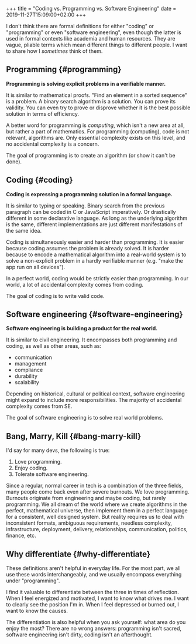 +++
title = "Coding vs. Programming vs. Software Engineering"
date = 2019-11-27T15:09:00+02:00
+++

I don't think there are formal definitions for either "coding" or "programming" or even "software engineering", even though the latter is used in formal contexts like academia and human resources. They are vague, pliable terms which mean different things to different people. I want to share how I _sometimes_ think of them.


## Programming {#programming}

**Programming is solving explicit problems in a verifiable manner.**

It is similar to mathematical proofs. "Find an element in a sorted sequence" is a problem. A binary search algorithm is a solution. You can prove its validity. You can even try to prove or disprove whether it is the best possible solution in terms of efficiency.

A better word for programming is _computing_, which isn't a new area at all, but rather a part of mathematics. For programming (computing), code is not relevant, algorithms are. Only essential complexity exists on this level, and no accidental complexity is a concern.

The goal of programming is to create an algorithm (or show it can't be done).


## Coding {#coding}

**Coding is expressing a programming solution in a formal language.**

It is similar to typing or speaking. Binary search from the previous paragraph can be coded in C or JavaScript imperatively. Or drastically different in some declarative language. As long as the underlying algorithm is the same, different implementations are just different manifestations of the same idea.

Coding is simultaneously easier and harder than programming. It is easier because coding assumes the problem is already solved. It is harder because to encode a mathematical algorithm into a real-world system is to solve a non-explicit problem in a hardly verifiable manner (e.g. "make the app run on all devices").

In a perfect world, coding would be strictly easier than programming. In our world, a lot of accidental complexity comes from coding.

The goal of coding is to write valid code.


## Software engineering {#software-engineering}

**Software engineering is building a product for the real world.**

It is similar to civil engineering. It encompasses both programming and coding, as well as other areas, such as:

-   communication
-   management
-   compliance
-   durability
-   scalability

Depending on historical, cultural or political context, software engineering might expand to include more responsibilities. The majority of accidental complexity comes from SE.

The goal of software engineering is to solve real world problems.


## Bang, Marry, Kill {#bang-marry-kill}

I'd say for many devs, the following is true:

1.  Love programming.
2.  Enjoy coding.
3.  Tolerate software engineering.

Since a regular, normal career in tech is a combination of the three fields, many people come back even after severe burnouts. We love programming. Burnouts originate from engineering and maybe coding, but rarely programming. We all dream of the world where we create algorithms in the perfect, mathematical universe, then implement them in a perfect language for a consistent, well designed system. But reality requires us to deal with inconsistent formats, ambiguous requirements, needless complexity, infrastructure, deployment, delivery, relationships, communication, politics, finance, etc.


## Why differentiate {#why-differentiate}

These definitions aren't helpful in everyday life. For the most part, we all use these words interchangeably, and we usually encompass everything under "programming".

I find it valuable to differentiate between the three in times of reflection. When I feel energized and motivated, I want to know what drives me. I want to clearly see the position I'm in. When I feel depressed or burned out, I want to know the causes.

The differentiation is also helpful when you ask yourself: what area do you enjoy the most? There are no wrong answers: programming isn't sacred, software engineering isn't dirty, coding isn't an afterthought.

